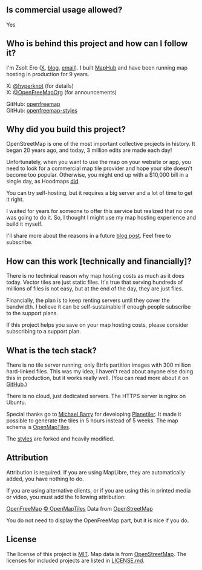 ## Is commercial usage allowed?

Yes

## Who is behind this project and how can I follow it?

I'm Zsolt Ero ([X](https://x.com/hyperknot), [blog](https://blog.hyperknot.com/), [email](mailto:zsolt@openfreemap.org)). I built [MapHub](https://maphub.net/) and have been running map hosting in production for 9 years.

X: [@hyperknot](https://x.com/hyperknot) (for details) \
X: [@OpenFreeMapOrg](https://x.com/OpenFreeMapOrg) (for announcements)

GitHub: [openfreemap](https://github.com/hyperknot/openfreemap) \
GitHub: [openfreemap-styles](https://github.com/hyperknot/openfreemap-styles)

## Why did you build this project?

OpenStreetMap is one of the most important collective projects in history. It began 20 years ago, and today, 3 million edits are made each day!

Unfortunately, when you want to use the map on your website or app, you need to look for a commercial map tile provider and hope your site doesn't become too popular. Otherwise, you might end up with a $10,000 bill in a single day, as Hoodmaps [did](https://x.com/levelsio/status/1730659933232730443).

You can try self-hosting, but it requires a big server and a lot of time to get it right.

I waited for years for someone to offer this service but realized that no one was going to do it. So, I thought I might use my map hosting experience and build it myself.

I'll share more about the reasons in a future [blog post](https://blog.hyperknot.com/). Feel free to subscribe.

## How can this work [technically and financially]?

There is no technical reason why map hosting costs as much as it does today. Vector tiles are just static files. It's true that serving hundreds of millions of files is not easy, but at the end of the day, they are just files.

Financially, the plan is to keep renting servers until they cover the bandwidth. I believe it can be self-sustainable if enough people subscribe to the support plans.

If this project helps you save on your map hosting costs, please consider subscribing to a support plan.

## What is the tech stack?

There is no tile server running; only Btrfs partition images with 300 million hard-linked files. This was my idea; I haven't read about anyone else doing this in production, but it works really well. (You can read more about it on [GitHub](https://github.com/hyperknot/openfreemap).)

There is no cloud, just dedicated servers. The HTTPS server is nginx on Ubuntu.

Special thanks go to [Michael Barry](https://github.com/msbarry) for developing [Planetiler](https://github.com/onthegomap/planetiler). It made it possible to generate the tiles in 5 hours instead of 5 weeks. The map schema is [OpenMapTiles](https://github.com/openmaptiles/openmaptiles).

The [styles](https://github.com/hyperknot/openfreemap-styles) are forked and heavily modified.

## Attribution

Attribution is required. If you are using MapLibre, they are automatically added, you have nothing to do.

If you are using alternative clients, or if you are using this in printed media or video, you must add the following attribution:

<a href="https://openfreemap.org" target="_blank">OpenFreeMap</a> <a href="https://www.openmaptiles.org/" target="_blank">&copy; OpenMapTiles</a> Data from <a href="https://www.openstreetmap.org/copyright" target="_blank">OpenStreetMap</a>

You do not need to display the OpenFreeMap part, but it is nice if you do.

## License

The license of this project is [MIT](https://www.tldrlegal.com/license/mit-license). Map data is from [OpenStreetMap](https://www.openstreetmap.org/copyright). The licenses for included projects are listed in [LICENSE.md](https://github.com/hyperknot/openfreemap/blob/main/LICENSE.md).
